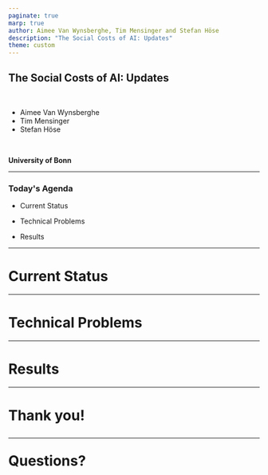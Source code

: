 ```yaml
---
paginate: true
marp: true
author: Aimee Van Wynsberghe, Tim Mensinger and Stefan Höse
description: "The Social Costs of AI: Updates"
theme: custom
---
```


<!-- ===================================================================================
# TITLE PAGE
==================================================================================== -->
<!-- paginate: false -->

## The Social Costs of AI: Updates

<br/>

- Aimee Van Wynsberghe
- Tim Mensinger
- Stefan Höse

<br/>

**University of Bonn**

---
<!-- paginate: true -->
### Today's Agenda

- Current Status

- Technical Problems

- Results

---
<!-- paginate: false -->
<!-- _class: lead -->
# Current Status

---
<!-- paginate: false -->
<!-- _class: lead -->
# Technical Problems

---
<!-- paginate: false -->
<!-- _class: lead -->
# Results

---
<!-- paginate: false -->
<!-- _class: lead -->
# Thank you! <br/><hr/>Questions?

